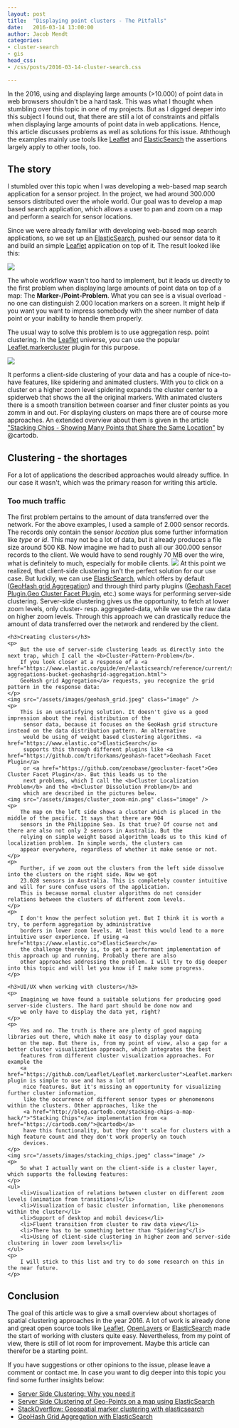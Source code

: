 ```yaml
---
layout: post
title:  "Displaying point clusters - The Pitfalls"
date:   2016-03-14 13:00:00
author: Jacob Mendt
categories:
- cluster-search
- gis
head_css:
- /css/posts/2016-03-14-cluster-search.css

---
```

In the 2016, using and displaying large amounts (>10.000) of point data in web browsers shouldn't be a hard task. This was
what I thought when stumbling over this topic in one of my projects. But as I digged deeper into this subject I found out,
that there are still a lot of constraints and pitfalls when displaying large amounts of point data in web applications. Hence, this
 article discusses problems as well as solutions for this issue. Aththough the examples mainly use tools like
 <a href="http://leafletjs.com/">Leaflet</a>
 and <a href="https://www.elastic.co">ElasticSearch</a> the assertions largely apply to other tools, too.

<section>
    <h2>The story</h2>
    <p>
        I stumbled over this topic when I was developing a web-based map search application for a sensor project. In the project, we had 
        around 300.000 sensors distributed over the whole world. Our goal was to develop a map based search application, which allows
        a user to pan and zoom on a map and perform a search for sensor locations.
    </p>
    <p>
        Since we were already familiar with developing web-based map search applications, so we set up an <a href="https://www.elastic.co">
        ElasticSearch</a>, pushed our sensor data to it and build an simple <a href="http://leafletjs.com/">Leaflet</a> application
        on top of it. The result looked like this:
    </p>
    <img src="/assets/images/marker_problem.jpeg" class="image" />
    <p>
        The whole workflow wasn't too hard to implement, but it leads us directly to the first problem when displaying large
         amounts of point data on top of a map: The <b>Marker-/Point-Problem</b>. What you can see is a visual overload - no one can distinguish 2.000 location markers on a screen. It might help if you want you want to impress somebody with
         the sheer number of data point or your inability to handle them properly.
    </p>
    <p>
        The usual way to solve this problem is to use aggregation resp. point clustering. In the <a href="http://leafletjs.com/">Leaflet</a>
        universe, you can use the popular <a href="https://github.com/Leaflet/Leaflet.markercluster">Leaflet.markercluster</a>
        plugin for this purpose.
    </p>
    <a href="http://leaflet.github.io/Leaflet.markercluster/example/marker-clustering-realworld.388.html">
        <img src="/assets/images/cluster_layer.jpeg" class="image" />
    </a>
    <p>
        It performs a client-side clustering of your data and has a couple of nice-to-have features, like spidering and
        animated clusters. With you to click on a cluster on a higher zoom level spidering expands the cluster center to a spiderweb that shows the all the original markers. With animated clusters there is a smooth transition between coarser and finer cluster points as you zomm in and out. For displaying clusters on maps there are of course more approaches.
        An extended overview about them is given in the article <a href="http://blog.cartodb.com/stacking-chips-a-map-hack/">
        "Stacking Chips - Showing Many Points that Share the Same Location"</a> by @cartodb.
    </p>
</section>

<section>
    <h2>Clustering - the shortages</h2>
    <p>
        For a lot of applications the described approaches would already suffice. In our case it wasn't, which was
        the primary reason for writing this article.
    </p>
    <h3>Too much traffic</h3>
    <p>
        The first problem pertains to the amount of data transferred over the network. For the above examples, I
        used a sample of 2.000 sensor records. The records only contain the sensor <i>location</i> plus some further
        information like <i>type</i> or <i>id</i>. This may not be a lot of data, but it already produces a file size
        around 500 KB. Now imagine we had to push all our 300.000 sensor records to the client. We would have to send
        roughly 70 MB over the wire, what is definitely to much, especially for mobile clients.
    <img src="/assets/images/sensors_germany_2000-min.png" class="image" />
        At this point we realized, that client-side clustering isn't the perfect solution for our use case. But luckily, we can use
         <a href="https://www.elastic.co">ElasticSearch</a>, which offers by default (<a href="https://www.elastic.co/guide/en/elasticsearch/reference/current/search-aggregations-bucket-geohashgrid-aggregation.html">GeoHash grid Aggregation</a>)
         and through third party plugins (<a href="https://github.com/triforkams/geohash-facet">Geohash Facet Plugin</a>,<a href="https://github.com/zenobase/geocluster-facet">Geo Cluster Facet Plugin</a>, etc.)
         some ways for performing server-side clustering. Server-side clustering gives us the opportunity, to fetch at lower
          zoom levels, only cluster- resp. aggregated-data, while we use the raw data on higher zoom levels. Through this
          approach we can drastically reduce the amount of data transferred over the network and rendered by the client.
    </p>

    <h3>Creating clusters</h3>
    <p>
        But the use of server-side clustering leads us directly into the next trap, which I call the <b>Cluster-Pattern-Problem</b>.
        If you look closer at a response of a <a href="https://www.elastic.co/guide/en/elasticsearch/reference/current/search-aggregations-bucket-geohashgrid-aggregation.html">
        GeoHash grid Aggregation</a> requests, you recognize the grid pattern in the response data:
    </p>
    <img src="/assets/images/geohash_grid.jpeg" class="image" />
    <p>
        This is an unsatisfying solution. It doesn't give us a good impression about the real distribution of the
         sensor data, because it focuses on the GeoHash grid structure instead on the data distribution pattern. An alternative
         would be using of weight based clustering algorithms. <a href="https://www.elastic.co">ElasticSearch</a>
         supports this through different plugins like <a href="https://github.com/triforkams/geohash-facet">Geohash Facet Plugin</a>
         or <a href="https://github.com/zenobase/geocluster-facet">Geo Cluster Facet Plugin</a>. But this leads us to the
         next problems, which I call the <b>Cluster Localization Problem</b> and the <b>Cluster Dissolution Problem</b> and
         which are described in the pictures below.
    <img src="/assets/images/cluster_zoom-min.png" class="image" />
    <p>
        The map on the left side shows a cluster which is placed in the middle of the pacific. It says that there are 904
        sensors in the Philippine Sea. Is that true? Of course not and there are also not only 2 sensors in Australia. But the
        relying on simple weight based algorithm leads us to this kind of localization problem. In simple words, the clusters can
        appear everywhere, regardless of whether it make sense or not.
    </p>
    <p>
        Further, if we zoom out the clusters from the left side dissolve into the clusters on the right side. Now we got
        23.028 sensors in Australia. This is completely counter intuitive and will for sure confuse users of the application.
        This is because normal cluster algorithms do not consider relations between the clusters of different zoom levels.
    </p>
    <p>
        I don't know the perfect solution yet. But I think it is worth a try, to perform aggregation by administrative
        borders in lower zoom levels. At least this would lead to a more intuitive user experience. If using <a href="https://www.elastic.co">ElasticSearch</a>
        the challenge thereby is, to get a performant implementation of this approach up and running. Probably there are also
        other approaches addressing the problem. I will try to dig deeper into this topic and will let you know if I make some progress.
    </p>

    <h3>UI/UX when working with clusters</h3>
    <p>
        Imagining we have found a suitable solutions for producing good server-side clusters. The hard part should be done now and
        we only have to display the data yet, right?
    </p>
    <p>
        Yes and no. The truth is there are plenty of good mapping libraries out there, which make it easy to display your data
        on the map. But there is, from my point of view, also a gap for a better cluster visualization approach, which integrates the best
        features from different cluster visualization approaches. For example the
        <a href="https://github.com/Leaflet/Leaflet.markercluster">Leaflet.markercluster</a> plugin is simple to use and has a lot of
         nice features. But it's missing an opportunity for visualizing further cluster information,
         like the occurrence of different sensor types or phenomenons within the clusters. Other approaches, like the
         <a href="http://blog.cartodb.com/stacking-chips-a-map-hack/">"Stacking Chips"</a> implementation from <a href="https://cartodb.com/">@cartodb</a>
         have this functionality, but they don't scale for clusters with a high feature count and they don't work properly on touch
         devices.
    </p>
    <img src="/assets/images/stacking_chips.jpeg" class="image" />
    <p>
        So what I actually want on the client-side is a cluster layer, which supports the following features:
    </p>
    <ul>
        <li>Visualization of relations between cluster on different zoom levels (animation from transitions)</li>
        <li>Visualization of basic cluster information, like phenomenons within the cluster</li>
        <li>Support of desktop and mobil devices</li>
        <li>Fluent transition from cluster to raw data view</li>
        <li>There has to be something better than "Spidering"</li>
        <li>Using of client-side clustering in higher zoom and server-side clustering in lower zoom levels</li>
    </ul>
    <p>
        I will stick to this list and try to do some research on this in the near future.
    </p>
</section>

<section>
    <h2>Conclusion</h2>
    <p>
        The goal of this article was to give a small overview about shortages of spatial clustering approaches in the year 2016.
        A lot of work is already done and great open source tools like <a href="http://leafletjs.com/">Leaflet</a>, <a href="http://openlayers.org/">OpenLayers<a> or
        <a href="https://www.elastic.co">ElasticSearch</a> made the start of working with clusters quite easy. Nevertheless, from my point of view, there
        is still of lot room for improvement. Maybe this article can therefor be a starting point.
    </p>
    <p>
       If you have suggestions or other opinions to the issue, please leave a comment or contact me. In case you want to dig
       deeper into this topic you find some further insights below:
    </p>
    <ul>
        <li><a href="http://blog.davebouwman.com/2012/03/24/server-side-clustering-why-you-need-it/">
        Server Side Clustering: Why you need it</a></li>
        <li><a href="http://blog.trifork.com/2013/08/01/server-side-clustering-of-geo-points-on-a-map-using-elasticsearch/">
        Server Side Clustering of Geo-Points on a map using ElasticSearch</a></li>
        <li><a href="http://stackoverflow.com/questions/15906837/geospatial-marker-clustering-with-elasticsearch">
        StackOverflow: Geospatial marker clustering with elasticsearch</a></li>
        <li><a href="https://devmynd.com/blog/2014-2-geohash-grid-aggregation-with-elasticsearch/">
        GeoHash Grid Aggregation with ElasticSearch</a></li>
    </ul>
</section>
